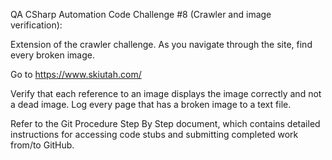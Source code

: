 QA CSharp Automation Code Challenge #8 (Crawler and image verification):

Extension of the crawler challenge.  As you navigate through the site, find every broken image.  

Go to https://www.skiutah.com/

Verify that each reference to an image displays the image correctly and not a dead image.  Log every page that has a broken image to a text file.  


Refer to the Git Procedure Step By Step document, which contains detailed instructions for accessing code stubs and submitting completed work from/to GitHub.